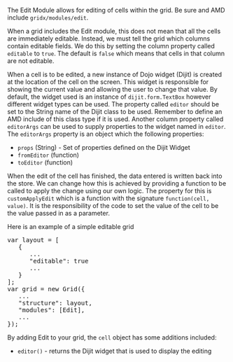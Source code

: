 The Edit Module allows for editing of cells within the grid. Be sure and AMD include `gridx/modules/edit`.

When a grid includes the Edit module, this does not mean that all the cells are immediately editable.  Instead, we must tell the grid which columns contain editable fields.  We do this by setting the column property called `editable` to `true`.  The default is `false` which means that cells in that column are not editable.

When a cell is to be edited, a new instance of Dojo widget (Dijit) is created at the location of the cell on the screen.  This widget is responsible for showing the current value and allowing the user to change that value.  By default, the widget used is an instance of `dijit.form.TextBox` however different widget types can be used.  The property called `editor` should be set to the String name of the Dijit class to be used.  Remember to define an AMD include of this class type if it is used.  Another column property called `editorArgs` can be used to supply properties to the widget named in `editor`.  The `editorArgs` property is an object which the following properties:

* `props` (String) - Set of properties defined on the Dijit Widget
* `fromEditor` (function)
* `toEditor` (function)

When the edit of the cell has finished, the data entered is written back into the store.  We can change how this is achieved by providing a function to be called to apply the change using our own logic.  The property for this is `customApplyEdit` which is a function with the signature `function(cell, value)`.  It is the responsibility of the code to set the value of the cell to be the value passed in as a parameter.

Here is an example of a simple editable grid

<pre>
var layout = [
   {
      ...
      "editable": true
      ...
   }
];
var grid = new Grid({
   ...
   "structure": layout,
   "modules": [Edit],
   ...
});
</pre>

By adding Edit to your grid, the `cell` object has some additions included:

* `editor()` - returns the Dijit widget that is used to display the editing